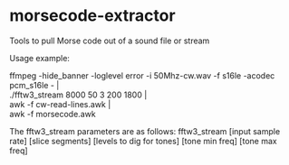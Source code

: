 # morsecode-extractor
Tools to pull Morse code out of a sound file or stream

Usage example:

ffmpeg -hide_banner -loglevel error -i 50Mhz-cw.wav -f s16le -acodec pcm_s16le - |\
./fftw3_stream 8000 50 3 200 1800 |\
awk -f cw-read-lines.awk |\
awk -f morsecode.awk


The fftw3_stream parameters are as follows:
fftw3_stream [input sample rate] [slice segments] [levels to dig for tones] [tone min freq] [tone max freq]


